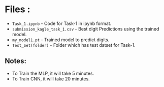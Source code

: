 # Files :

- `Task_1.ipynb` - Code for Task-1 in ipynb format.
- `submission_kagle_task_1.csv` - Best digit Predictions using the trained model.
- `my_model1.pt` - Trained model to predict digits.
- `Test_Set(folder)` - Folder which has test datset for Task-1.


## Notes: 
- To Train the MLP, it will take 5 minutes.
- To Train CNN, it will take 20 minutes.

